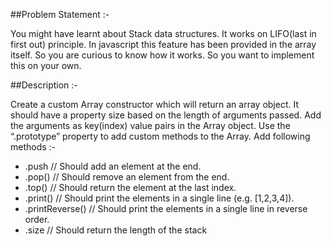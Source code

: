 ##Problem Statement :-

You might have learnt about Stack data structures. It works on LIFO(last in first out) principle. In javascript this feature has been provided in the array itself. So you are curious to know how it works. So you want to implement this on your own.

##Description :-

Create a custom Array constructor which will return an array object.
It should have a property size based on the length of arguments passed.
Add the arguments as key(index) value pairs in the Array object.
Use the “.prototype” property to add custom methods to the Array.
Add following methods :-

* .push // Should add an element at the end.
* .pop() // Should remove an element from the end.
* .top() // Should return the element at the last index.
* .print() // Should print the elements in a single line (e.g. [1,2,3,4]).
* .printReverse() // Should print the elements in a single line in reverse order.
* .size // Should return the length of the stack